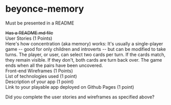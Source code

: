 # beyonce-memory

Must be presented in a README<br>

~~Has a README.md file~~<br>
User Stories (1 Points)<br>
Here's how concentration (aka memory) works: It's usually a single-player game -- good for only children and introverts -- but can be modified to take turns. The player, or user, can select two cards per turn. If the cards match, they remain visible. If they don't, both cards are turn back over. The game ends when all the pairs have been uncovered.<br>
Front-end Wireframes (1 Points)<br>
List of technologies used (1 point)<br>
Description of your app (1 point)<br>
Link to your playable app deployed on Github Pages (1 point)<br>

Did you complete the user stories and wireframes as specified above?
